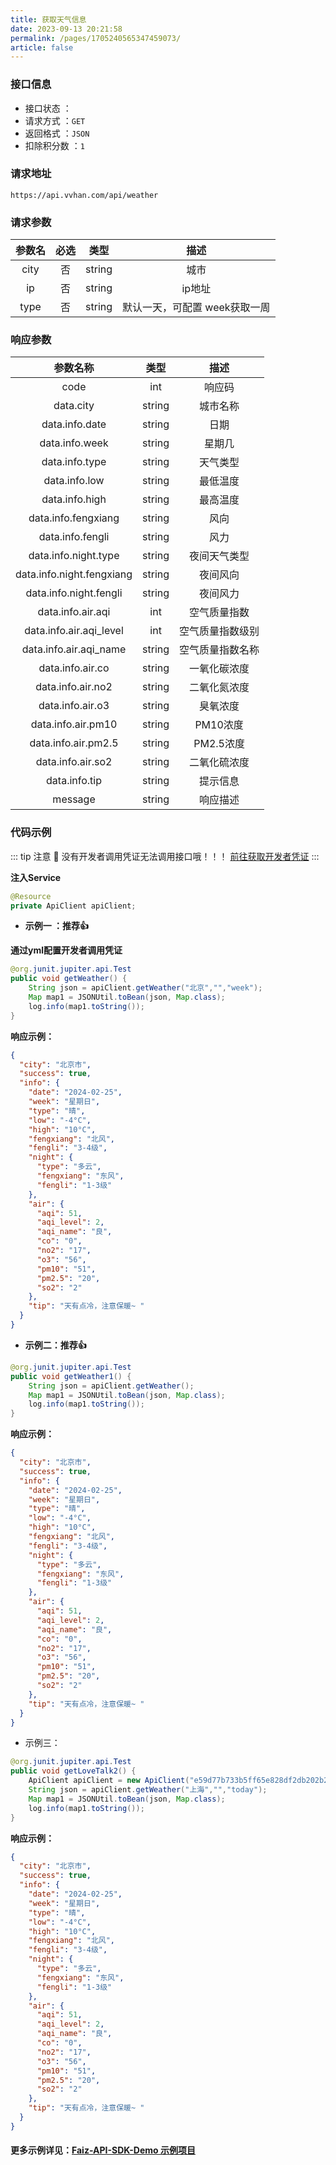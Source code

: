 ```yaml
---
title: 获取天气信息
date: 2023-09-13 20:21:58
permalink: /pages/1705240565347459073/
article: false
---
```


### 接口信息

- 接口状态 ： <Badge text="正常"/>
- 请求方式 ：`GET`
- 返回格式 ：`JSON`
- 扣除积分数 ：`1`

### 请求地址

```shell
https://api.vvhan.com/api/weather
```

### 请求参数

| 参数名 | 必选  |   类型   |        描述         |
|:---:|:---:|:------:|:-----------------:|
|   city   |  否  | string |        城市         |
|     ip     |  否  | string |       ip地址        |
|       type     |  否  |   string     | 默认一天，可配置 week获取一周 |

### 响应参数

|     参数名称     |   类型   |                     描述                      |
|:------------:|:------:|:-------------------------------------------:|
|     code     |  int   |                   响应码                    |
|   data.city  | string |                 城市名称                    |
|  data.info.date  | string |                  日期                     |
|  data.info.week  | string |                 星期几                    |
|  data.info.type  | string |                 天气类型                    |
|  data.info.low  | string |                  最低温度                   |
|  data.info.high  | string |                  最高温度                   |
|data.info.fengxiang|string|                风向                 |
|  data.info.fengli | string |                  风力                     |
|data.info.night.type|string|              夜间天气类型              |
|data.info.night.fengxiang|string|           夜间风向            |
|data.info.night.fengli|string|              夜间风力              |
|  data.info.air.aqi |  int   |               空气质量指数                |
|data.info.air.aqi_level|int|           空气质量指数级别            |
|data.info.air.aqi_name|string|          空气质量指数名称           |
|  data.info.air.co | string |               一氧化碳浓度                |
| data.info.air.no2 | string |               二氧化氮浓度                |
|  data.info.air.o3 | string |                臭氧浓度                 |
| data.info.air.pm10|string|               PM10浓度               |
|data.info.air.pm2.5|string|              PM2.5浓度              |
| data.info.air.so2 | string |               二氧化硫浓度                |
|   data.info.tip  | string |                 提示信息                    |
|   message    | string |                 响应描述                    |

### 代码示例

::: tip 注意 🔔️
没有开发者调用凭证无法调用接口哦！！！ [前往获取开发者凭证](https://api.qimuu.icu/account/center)
:::

**注入Service**

```java
@Resource
private ApiClient apiClient;
```

- **示例一 ：推荐👍**

**通过yml配置开发者调用凭证**

```java
@org.junit.jupiter.api.Test
public void getWeather() {
    String json = apiClient.getWeather("北京","","week");
    Map map1 = JSONUtil.toBean(json, Map.class);
    log.info(map1.toString());
}
```

**响应示例：**

```json
{
  "city": "北京市",
  "success": true,
  "info": {
    "date": "2024-02-25",
    "week": "星期日",
    "type": "晴",
    "low": "-4°C",
    "high": "10°C",
    "fengxiang": "北风",
    "fengli": "3-4级",
    "night": {
      "type": "多云",
      "fengxiang": "东风",
      "fengli": "1-3级"
    },
    "air": {
      "aqi": 51,
      "aqi_level": 2,
      "aqi_name": "良",
      "co": "0",
      "no2": "17",
      "o3": "56",
      "pm10": "51",
      "pm2.5": "20",
      "so2": "2"
    },
    "tip": "天有点冷，注意保暖~ "
  }
}
```

- **示例二：推荐👍**


```java
@org.junit.jupiter.api.Test
public void getWeather1() {
    String json = apiClient.getWeather();
    Map map1 = JSONUtil.toBean(json, Map.class);
    log.info(map1.toString());
}
```

**响应示例：**

```json
{
  "city": "北京市",
  "success": true,
  "info": {
    "date": "2024-02-25",
    "week": "星期日",
    "type": "晴",
    "low": "-4°C",
    "high": "10°C",
    "fengxiang": "北风",
    "fengli": "3-4级",
    "night": {
      "type": "多云",
      "fengxiang": "东风",
      "fengli": "1-3级"
    },
    "air": {
      "aqi": 51,
      "aqi_level": 2,
      "aqi_name": "良",
      "co": "0",
      "no2": "17",
      "o3": "56",
      "pm10": "51",
      "pm2.5": "20",
      "so2": "2"
    },
    "tip": "天有点冷，注意保暖~ "
  }
}
```

- 示例三：

```Java
@org.junit.jupiter.api.Test
public void getLoveTalk2() {
    ApiClient apiClient = new ApiClient("e59d77b733b5ff65e828df2db202b269", "69996d59f9bb7605d5867d90a93a686b");
    String json = apiClient.getWeather("上海","","today");
    Map map1 = JSONUtil.toBean(json, Map.class);
    log.info(map1.toString());
} 
```

**响应示例：**

```json
{
  "city": "北京市",
  "success": true,
  "info": {
    "date": "2024-02-25",
    "week": "星期日",
    "type": "晴",
    "low": "-4°C",
    "high": "10°C",
    "fengxiang": "北风",
    "fengli": "3-4级",
    "night": {
      "type": "多云",
      "fengxiang": "东风",
      "fengli": "1-3级"
    },
    "air": {
      "aqi": 51,
      "aqi_level": 2,
      "aqi_name": "良",
      "co": "0",
      "no2": "17",
      "o3": "56",
      "pm10": "51",
      "pm2.5": "20",
      "so2": "2"
    },
    "tip": "天有点冷，注意保暖~ "
  }
}
```

#### **更多示例详见：[Faiz-API-SDK-Demo 示例项目](https://github.com/Tenpeisite/faiz-api-demo)**

